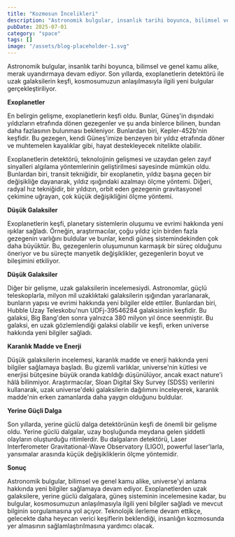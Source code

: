 ```yaml
---
title: "Kozmosun İncelikleri"
description: "Astronomik bulgular, insanlık tarihi boyunca, bilimsel ve genel kamu alike, merak uyandırmaya devam ediyor. Son yıllarda, exoplanetlerin detektörü ile..."
pubDate: 2025-07-01
category: "space"
tags: []
image: "/assets/blog-placeholder-1.svg"
---
```


Astronomik bulgular, insanlık tarihi boyunca, bilimsel ve genel kamu alike, merak uyandırmaya devam ediyor. Son yıllarda, exoplanetlerin detektörü ile uzak galaksilerin keşfi, kosmosumuzun anlaşılmasıyla ilgili yeni bulgular gerçekleştiriliyor.

**Exoplanetler**

En belirgin gelişme, exoplanetlerin keşfi oldu. Bunlar, Güneş'in dışındaki yıldızların etrafında dönen gezegenler ve şu anda binlerce bilinen, bundan daha fazlasının bulunması bekleniyor. Bunlardan biri, Kepler-452b'nin keşfidir. Bu gezegen, kendi Güneş'imize benzeyen bir yıldız etrafında döner ve muhtemelen kayalıklar gibi, hayat destekleyecek nitelikte olabilir.

Exoplanetlerin detektörü, teknolojinin gelişmesi ve uzaydan gelen zayıf sinyalleri algılama yöntemlerinin geliştirilmesi sayesinde mümkün oldu. Bunlardan biri, transit tekniğidir, bir exoplanetin, yıldız başına geçen bir değişikliğe dayanarak, yıldız ışıığındaki azalmayı ölçme yöntemi. Diğeri, radyal hız tekniğidir, bir yıldızın, orbit eden gezegenin gravitasyonel çekimine uğrayan, çok küçük değişikliğini ölçme yöntemi.

**Düşük Galaksiler**

Exoplanetlerin keşfi, planetary sistemlerin oluşumu ve evrimi hakkında yeni ışıklar sağladı. Örneğin, araştırmacılar, çoğu yıldız için birden fazla gezegenin varlığını buldular ve bunlar, kendi güneş sistemindekinden çok daha büyüktür. Bu, gezegenlerin oluşumunun karmaşık bir süreç olduğunu öneriyor ve bu süreçte manyetik değişiklikler, gezegenlerin boyut ve bileşimini etkiliyor.

**Düşük Galaksiler**

Diğer bir gelişme, uzak galaksilerin incelemesiydi. Astronomlar, güçlü teleskoplarla, milyon mil uzaklıktaki galaksilerin ışığından yararlanarak, bunların yapısı ve evrimi hakkında yeni bilgiler elde ettiler. Bunlardan biri, Hubble Uzay Teleskobu'nun UDFj-39546284 galaksisinin keşfidir. Bu galaksi, Big Bang'den sonra yalnızca 380 milyon yıl önce seenmiştir. Bu galaksi, en uzak gözlemlendiği galaksi olabilir ve keşfi, erken universe hakkında yeni bilgiler sağladı.

**Karanlık Madde ve Enerji**

Düşük galaksilerin incelemesi, karanlık madde ve enerji hakkında yeni bilgiler sağlamaya başladı. Bu gizemli varlıklar, universe'nin kütlesi ve enerjisi bütçesine büyük oranda katıldığı düşünülüyor, ancak exact nature'i hâlâ bilinmiyor. Araştırmacılar, Sloan Digital Sky Survey (SDSS) verilerini kullanarak, uzak universe'deki galaksilerin dağılımını inceleyerek, karanlık madde'nin erken zamanlarda daha yaygın olduğunu buldular.

**Yerine Güçli Dalga**

Son yıllarda, yerine güclü dalga detektörünün keşfi de önemli bir gelişme oldu. Yerine güclü dalgalar, uzay boşluğunda meydana gelen şiddetli olayların oluşturduğu ritimlerdir. Bu dalgaların detektörü, Laser Interferometer Gravitational-Wave Observatory (LIGO), powerful laser'larla, yansımalar arasında küçük değişikliklerin ölçme yöntemidir.

**Sonuç**

Astronomik bulgular, bilimsel ve genel kamu alike, universe'yi anlama hakkında yeni bilgiler sağlamaya devam ediyor. Exoplanetlerden uzak galaksilere, yerine güclü dalgalara, güneş sisteminin incelemesine kadar, bu bulgular, kosmosumuzun anlaşılmasıyla ilgili yeni bilgiler sağladı ve mevcut bilginin sorgulamasına yol açıyor. Teknolojik ilerleme devam ettikçe, gelecekte daha heyecan verici keşiflerin beklendiği, insanlığın kozmosunda yer almasının sağlamlaştırılmasına yardımcı olacak.